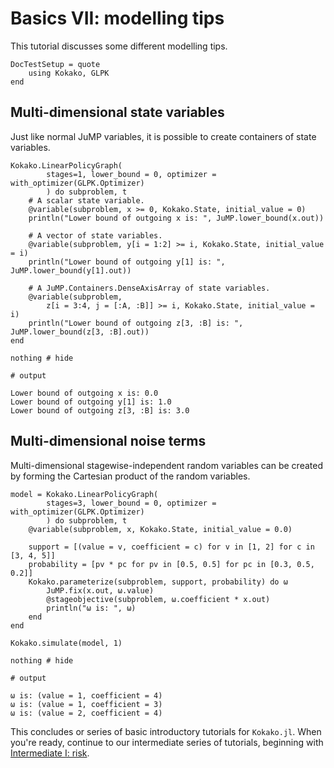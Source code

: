 # Basics VII: modelling tips

This tutorial discusses some different modelling tips.

```@meta
DocTestSetup = quote
    using Kokako, GLPK
end
```

## Multi-dimensional state variables

Just like normal JuMP variables, it is possible to create containers of state
variables.

```jldoctest; filter=r"A policy graph.+"s
Kokako.LinearPolicyGraph(
        stages=1, lower_bound = 0, optimizer = with_optimizer(GLPK.Optimizer)
        ) do subproblem, t
    # A scalar state variable.
    @variable(subproblem, x >= 0, Kokako.State, initial_value = 0)
    println("Lower bound of outgoing x is: ", JuMP.lower_bound(x.out))

    # A vector of state variables.
    @variable(subproblem, y[i = 1:2] >= i, Kokako.State, initial_value = i)
    println("Lower bound of outgoing y[1] is: ", JuMP.lower_bound(y[1].out))

    # A JuMP.Containers.DenseAxisArray of state variables.
    @variable(subproblem,
        z[i = 3:4, j = [:A, :B]] >= i, Kokako.State, initial_value = i)
    println("Lower bound of outgoing z[3, :B] is: ", JuMP.lower_bound(z[3, :B].out))
end

nothing # hide

# output

Lower bound of outgoing x is: 0.0
Lower bound of outgoing y[1] is: 1.0
Lower bound of outgoing z[3, :B] is: 3.0
```

## Multi-dimensional noise terms

Multi-dimensional stagewise-independent random variables can be created by
forming the Cartesian product of the random variables.

```jldoctest; filter=[r"\(value = \d, coefficient = \d\)", r"1\-element.+"s]
model = Kokako.LinearPolicyGraph(
        stages=3, lower_bound = 0, optimizer = with_optimizer(GLPK.Optimizer)
        ) do subproblem, t
    @variable(subproblem, x, Kokako.State, initial_value = 0.0)

    support = [(value = v, coefficient = c) for v in [1, 2] for c in [3, 4, 5]]
    probability = [pv * pc for pv in [0.5, 0.5] for pc in [0.3, 0.5, 0.2]]
    Kokako.parameterize(subproblem, support, probability) do ω
        JuMP.fix(x.out, ω.value)
        @stageobjective(subproblem, ω.coefficient * x.out)
        println("ω is: ", ω)
    end
end

Kokako.simulate(model, 1)

nothing # hide

# output

ω is: (value = 1, coefficient = 4)
ω is: (value = 1, coefficient = 3)
ω is: (value = 2, coefficient = 4)
```

This concludes or series of basic introductory tutorials for `Kokako.jl`. When
you're ready, continue to our intermediate series of tutorials, beginning with
[Intermediate I: risk](@ref).
